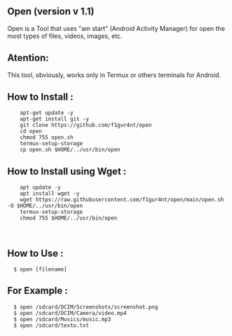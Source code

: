 Open (version v 1.1)
--
Open is a Tool that uses "am start" (Android Activity Manager) for open the most types of files, videos, images, etc.

Atention:
--
This tool, obviously, works only in Termux or others terminals for Android.

How to Install :
--
        apt-get update -y
        apt-get install git -y
        git clone https://github.com/f1gur4nt/open
        cd open
        chmod 755 open.sh
        termux-setup-storage
        cp open.sh $HOME/../usr/bin/open

How to Install using Wget :
--
        apt update -y
        apt install wget -y
        wget https://raw.githubusercontent.com/f1gur4nt/open/main/open.sh -O $HOME/../usr/bin/open
        termux-setup-storage
        chmod 755 $HOME/../usr/bin/open
<br>

How to Use :
--
      $ open [filename]
For Example :
--
      $ open /sdcard/DCIM/Screenshots/screenshot.png
      $ open /sdcard/DCIM/Camera/video.mp4
      $ open /sdcard/Musics/music.mp3
      $ open /sdcard/texto.txt
